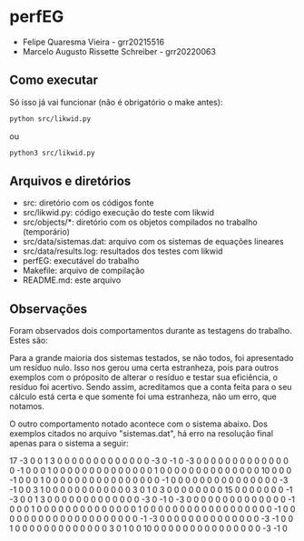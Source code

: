# perfEG

- Felipe Quaresma Vieira - grr20215516
- Marcelo Augusto Rissette Schreiber - grr20220063

## Como executar

Só isso já vai funcionar (não é obrigatório o make antes):

```bash
python src/likwid.py
```

ou

```bash
python3 src/likwid.py
```

## Arquivos e diretórios

- src: diretório com os códigos fonte
- src/likwid.py: código execução do teste com likwid
- src/objects/*: diretório com os objetos compilados no trabalho (temporário)
- src/data/sistemas.dat: arquivo com os sistemas de equações lineares
- src/data/results.log: resultados dos testes com likwid
- perfEG: executável do trabalho
- Makefile: arquivo de compilação
- README.md: este arquivo

## Observações

Foram observados dois comportamentos durante as testagens do trabalho. Estes são:

Para a grande maioria dos sistemas testados, se não todos, foi apresentado um resíduo nulo. Isso nos gerou uma certa estranheza, pois para outros exemplos com o próposito de alterar o resíduo e testar sua eficiência, o resíduo foi acertivo. Sendo assim, acreditamos que a conta feita para o seu cálculo está certa e que somente foi uma estranheza, não um erro, que notamos.

O outro comportamento notado acontece com o sistema abaixo. Dos exemplos citados no arquivo "sistemas.dat", há erro na resolução final apenas para o sistema a seguir:

17
-3  0  0  1  3  0  0  0  0  0  0  0  0  0  0  0  0  0
-3  0 -1  0 -3  0  0  0  0  0  0  0  0  0  0  0  0  0
 0 -1  0  0  0  1  0  0  0  0  0  0  0  0  0  0  0  0
 0  0  1  0  0  0  0  0  0  0  0  0  0  0  0  0  0  10
 0  0  0 -1  0  0  0  1  0  0  0  0  0  0  0  0  0  0
 0  0  0  0  0  0 -1  0  0  0  0  0  0  0  0  0  0  0
 0  0  0  0 -3 -1  0  0  3  1  0  0  0  0  0  0  0  0
 0  0  0  0  3  0  1  0  3  0  0  0  0  0  0  0  0  15
 0  0  0  0  0  0  0 -1 -3  0  0  1  3  0  0  0  0  0
 0  0  0  0  0  0  0  0 -3  0 -1  0 -3  0  0  0  0  0
 0  0  0  0  0  0  0  0  0 -1  0  0  0  1  0  0  0  0
 0  0  0  0  0  0  0  0  0  0  1  0  0  0  0  0  0  0
 0  0  0  0  0  0  0  0  0  0  0 -1  0  0  0  0  0  0
 0  0  0  0  0  0  0  0  0  0  0  0  0  0 -1 -3  0  0
 0  0  0  0  0  0  0  0  0  0  0  0 -3 -1  0  0  1  0
 0  0  0  0  0  0  0  0  0  0  0  0  3  0  1  0  0  10
 0  0  0  0  0  0  0  0  0  0  0  0  0  0  0 -3 -1  0
